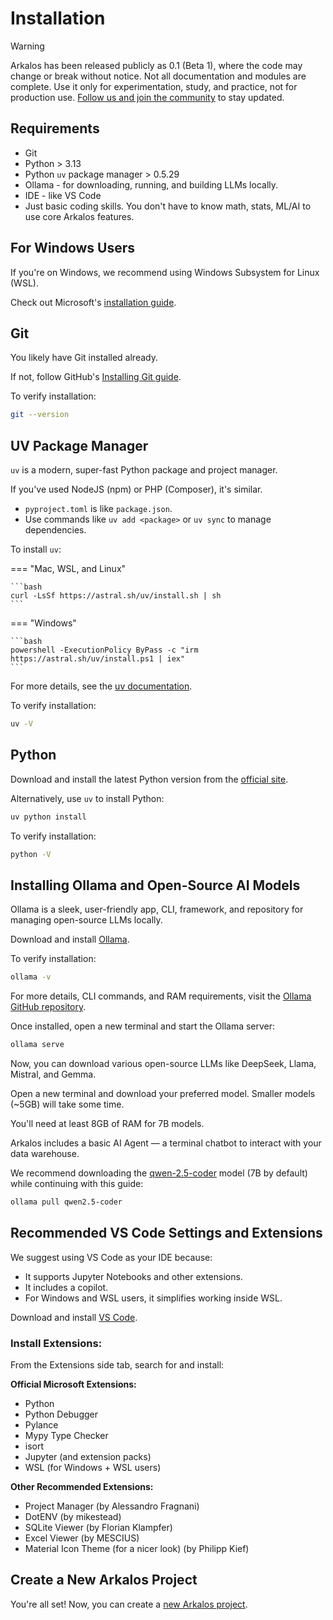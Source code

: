 
# Installation

> [!WARNING]
> Arkalos has been released publicly as 0.1 (Beta 1), where the code may change or break without notice. Not all documentation and modules are complete. Use it only for experimentation, study, and practice, not for production use. [Follow us and join the community](/contact) to stay updated.



## Requirements

* Git
* Python > 3.13
* Python `uv` package manager > 0.5.29
* Ollama - for downloading, running, and building LLMs locally.
* IDE - like VS Code
* Just basic coding skills. You don't have to know math, stats, ML/AI to use core Arkalos features.


## For Windows Users

If you're on Windows, we recommend using Windows Subsystem for Linux (WSL).

Check out Microsoft's [installation guide](https://learn.microsoft.com/en-us/windows/wsl/install).


## Git

You likely have Git installed already.

If not, follow GitHub's [Installing Git guide](https://github.com/git-guides/install-git).

To verify installation:

```bash
git --version
```


## UV Package Manager

`uv` is a modern, super-fast Python package and project manager.

If you've used NodeJS (npm) or PHP (Composer), it's similar.

- `pyproject.toml` is like `package.json`.
- Use commands like `uv add <package>` or `uv sync` to manage dependencies.

To install `uv`:

=== "Mac, WSL, and Linux"

    ```bash
    curl -LsSf https://astral.sh/uv/install.sh | sh
    ```

=== "Windows"

    ```bash
    powershell -ExecutionPolicy ByPass -c "irm https://astral.sh/uv/install.ps1 | iex"
    ```

For more details, see the [uv documentation](https://docs.astral.sh/uv/getting-started/installation/).

To verify installation:

```bash
uv -V
```


## Python

Download and install the latest Python version from the [official site](https://www.python.org/downloads/).

Alternatively, use `uv` to install Python:

```bash
uv python install
```

To verify installation:

```bash
python -V
```


## Installing Ollama and Open-Source AI Models

Ollama is a sleek, user-friendly app, CLI, framework, and repository for managing open-source LLMs locally.

Download and install [Ollama](https://ollama.com/download).

To verify installation:

```bash
ollama -v
```

For more details, CLI commands, and RAM requirements, visit the [Ollama GitHub repository](https://github.com/ollama/ollama).

Once installed, open a new terminal and start the Ollama server:

```bash
ollama serve
```

Now, you can download various open-source LLMs like DeepSeek, Llama, Mistral, and Gemma.

Open a new terminal and download your preferred model. Smaller models (~5GB) will take some time.

You'll need at least 8GB of RAM for 7B models.

Arkalos includes a basic AI Agent — a terminal chatbot to interact with your data warehouse.

We recommend downloading the [qwen-2.5-coder](https://ollama.com/library/qwen2.5-coder) model (7B by default) while continuing with this guide:

```bash
ollama pull qwen2.5-coder
```


## Recommended VS Code Settings and Extensions

We suggest using VS Code as your IDE because:

* It supports Jupyter Notebooks and other extensions.
* It includes a copilot.
* For Windows and WSL users, it simplifies working inside WSL.

Download and install [VS Code](https://code.visualstudio.com/download).

### Install Extensions:

From the Extensions side tab, search for and install:

**Official Microsoft Extensions:**

* Python
* Python Debugger
* Pylance
* Mypy Type Checker
* isort
* Jupyter (and extension packs)
* WSL (for Windows + WSL users)

**Other Recommended Extensions:**

* Project Manager (by Alessandro Fragnani)
* DotENV (by mikestead)
* SQLite Viewer (by Florian Klampfer)
* Excel Viewer (by MESCIUS)
* Material Icon Theme (for a nicer look) (by Philipp Kief)


## Create a New Arkalos Project

You're all set! Now, you can create a [new Arkalos project](/docs/new-project).
